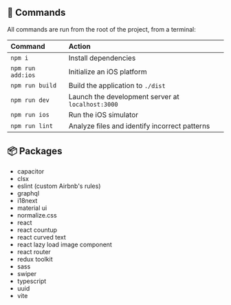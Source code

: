 ## 🧞 Commands
All commands are run from the root of the project, from a terminal:

| Command                   | Action                                             |
| :------------------------ | :------------------------------------------------- |
| `npm i`                   | Install dependencies                               |
| `npm run add:ios`         | Initialize an iOS platform                         |
| `npm run build`           | Build the application to `./dist`                  |
| `npm run dev`             | Launch the development server at `localhost:3000`  |
| `npm run ios`             | Run the iOS simulator                              |
| `npm run lint`            | Analyze files and identify incorrect patterns      |

## 📦 Packages
- capacitor
- clsx
- eslint (custom Airbnb's rules)
- graphql
- i18next
- material ui
- normalize.css
- react
- react countup
- react curved text
- react lazy load image component
- react router
- redux toolkit
- sass
- swiper
- typescript
- uuid
- vite